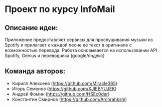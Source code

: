 # Проект по курсу InfoMail   

## Описание идеи:
Приложение предоставляет сервисы для прослушивания музыки из Spotify и прилагает к каждой песне ее текст в оригинале с возможностью перевода. Работа основывается на использовании API Spotify, Genius и переводчика (google/яндекс)

## Команда авторов:
- Кирилл Алексеев (https://github.com/Miracle365)
- Игорь Семенов (https://github.com/XJIEBYUJEK)
- Андрей Фомин (https://github.com/HSEc0der)
- Константин Смирнов (https://github.com/Archrahkshi)

